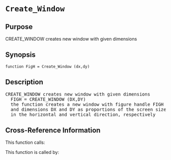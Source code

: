 
<!-- <a name="_top"></a>
<div><a href="../../../_index.md">Home</a> &gt;  <a href="#">latest</a> &gt; <a href="#">Utility_Functions</a> &gt; <a href="_index.md">Plotting</a> &gt; Create_Window.m</div> -->

<!--<table width="100%"><tr><td align="left"><a href="../../../_index.md"><img alt="<" border="0" src="../../../left.png">&nbsp;Master index</a></td>
<td align="right"><a href="_index.md">Index for latest\Utility_Functions\Plotting&nbsp;<img alt=">" border="0" src="../../../right.png"></a></td></tr></table>-->
# `Create_Window`
<!-- <h1>Create_Window
</h1> -->

## <a name="_name"></a>Purpose

<!-- <h2 id="purpose"><a name="_name"></a>Purpose</h2> -->

CREATE_WINDOW creates new window with given dimensions

<!-- <div class="box"><strong>CREATE_WINDOW creates new window with given dimensions</strong></div> -->

## <a name="_synopsis"></a>Synopsis

`function FigH = Create_Window (dx,dy)` 
## <a name="_description"></a>Description

<pre class="comment">CREATE_WINDOW creates new window with given dimensions
  FIGH = CREATE_WINDOW (DX,DY)
  the function creates a new window with figure handle FIGH
  and dimensions DX and DY as proportions of the screen size
  in the horizontal and vertical direction, respectively</pre>
<!-- <div class="fragment"><pre class="comment">CREATE_WINDOW creates new window with given dimensions
  FIGH = CREATE_WINDOW (DX,DY)
  the function creates a new window with figure handle FIGH
  and dimensions DX and DY as proportions of the screen size
  in the horizontal and vertical direction, respectively</pre></div> -->

<!-- crossreference -->
## <a name="_cross"></a>Cross-Reference Information

This function calls:
<ul style="list-style-image:url(../../../matlabicon.gif)">
</ul>
This function is called by:
<ul style="list-style-image:url(../../../matlabicon.gif)">
</ul>
<!-- crossreference -->




<!-- <hr><address>Generated on Thu 28-Jan-2021 18:22:44 by <strong><a href="http://www.artefact.tk/software/matlab/m2html/" title="Matlab Documentation in HTML">m2html</a></strong> &copy; 2005</address> -->